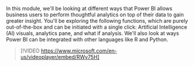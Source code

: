 In this module, we'll be looking at different ways that Power BI allows business users to perform thoughtful analytics on top of their data to gain greater insight. You'll be exploring the following functions, which are purely out-of-the-box and can be initiated with a single click: Artificial Intelligence (AI) visuals, analytics pane, and what if analysis. We'll also look at ways Power BI can be integrated with other languages like R and Python.

> [!VIDEO https://www.microsoft.com/en-us/videoplayer/embed/RWy75H]